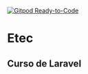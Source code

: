 [![Gitpod Ready-to-Code](https://img.shields.io/badge/Gitpod-Ready--to--Code-blue?logo=gitpod)](https://gitpod.io/#https://github.com/F3rnandaOni/etec) 

# Etec
## Curso de Laravel
